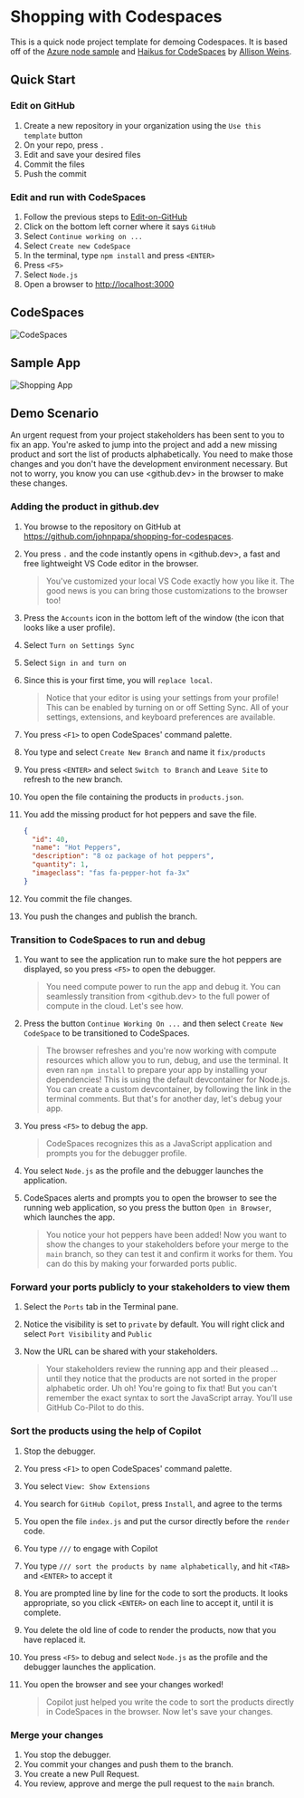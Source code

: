# Shopping with Codespaces

This is a quick node project template for demoing Codespaces. It is based off of the [Azure node sample](https://github.com/Azure-Samples/nodejs-docs-hello-world) and [Haikus for CodeSpaces](https://github.com/2percentsilk/haikus-for-codespaces) by [Allison Weins](https://github.com/2percentsilk).

## Quick Start

### Edit on GitHub

1. Create a new repository in your organization using the `Use this template` button
1. On your repo, press `.`
1. Edit and save your desired files
1. Commit the files
1. Push the commit

### Edit and run with CodeSpaces

1. Follow the previous steps to [Edit-on-GitHub](#Edit-on-GitHub)
1. Click on the bottom left corner where it says `GitHub`
1. Select `Continue working on ...`
1. Select `Create new CodeSpace`
1. In the terminal, type `npm install` and press `<ENTER>`
1. Press `<F5>`
1. Select `Node.js`
1. Open a browser to <http://localhost:3000>

## CodeSpaces

![CodeSpaces](.docs/codespaces.png)

## Sample App

![Shopping App](.docs/screenshot.png)

## Demo Scenario

An urgent request from your project stakeholders has been sent to you to fix an app. You're asked to jump into the project and add a new missing product and sort the list of products alphabetically. You need to make those changes and you don't have the development environment necessary. But not to worry, you know you can use <github.dev> in the browser to make these changes.

### Adding the product in github.dev

1. You browse to the repository on GitHub at <https://github.com/johnpapa/shopping-for-codespaces>.
1. You press `.` and the code instantly opens in <github.dev>, a fast and free lightweight VS Code editor in the browser.

   > You've customized your local VS Code exactly how you like it. The good news is you can bring those customizations to the browser too!

1. Press the `Accounts` icon in the bottom left of the window (the icon that looks like a user profile).
1. Select `Turn on Settings Sync`
1. Select `Sign in and turn on`
1. Since this is your first time, you will `replace local`.

   > Notice that your editor is using your settings from your profile! This can be enabled by turning on or off Setting Sync. All of your settings, extensions, and keyboard preferences are available.

1. You press `<F1>` to open CodeSpaces' command palette.
1. You type and select `Create New Branch` and name it `fix/products`
1. You press `<ENTER>` and select `Switch to Branch` and `Leave Site` to refresh to the new branch.
1. You open the file containing the products in `products.json`.
1. You add the missing product for hot peppers and save the file.

   ```json
   {
     "id": 40,
     "name": "Hot Peppers",
     "description": "8 oz package of hot peppers",
     "quantity": 1,
     "imageclass": "fas fa-pepper-hot fa-3x"
   }
   ```

1. You commit the file changes.
1. You push the changes and publish the branch.

### Transition to CodeSpaces to run and debug

1. You want to see the application run to make sure the hot peppers are displayed, so you press `<F5>` to open the debugger.

   > You need compute power to run the app and debug it. You can seamlessly transition from <github.dev> to the full power of compute in the cloud. Let's see how.

1. Press the button `Continue Working On ...` and then select `Create New CodeSpace` to be transitioned to CodeSpaces.

   > The browser refreshes and you're now working with compute resources which allow you to run, debug, and use the terminal. It even ran `npm install` to prepare your app by installing your dependencies! This is using the default devcontainer for Node.js. You can create a custom devcontainer, by following the link in the terminal comments. But that's for another day, let's debug your app.

1. You press `<F5>` to debug the app.

   > CodeSpaces recognizes this as a JavaScript application and prompts you for the debugger profile.

1. You select `Node.js` as the profile and the debugger launches the application.
1. CodeSpaces alerts and prompts you to open the browser to see the running web application, so you press the button `Open in Browser`, which launches the app.

   > You notice your hot peppers have been added! Now you want to show the changes to your stakeholders before your merge to the `main` branch, so they can test it and confirm it works for them. You can do this by making your forwarded ports public.

### Forward your ports publicly to your stakeholders to view them

1. Select the `Ports` tab in the Terminal pane.
1. Notice the visibility is set to `private` by default. You will right click and select `Port Visibility` and `Public`
1. Now the URL can be shared with your stakeholders.

   > Your stakeholders review the running app and their pleased ... until they notice that the products are not sorted in the proper alphabetic order. Uh oh! You're going to fix that! But you can't remember the exact syntax to sort the JavaScript array. You'll use GitHub Co-Pilot to do this.

### Sort the products using the help of Copilot

1. Stop the debugger.
1. You press `<F1>` to open CodeSpaces' command palette.
1. You select `View: Show Extensions`
1. You search for `GitHub Copilot`, press `Install`, and agree to the terms
1. You open the file `index.js` and put the cursor directly before the `render` code.
1. You type `///` to engage with Copilot
1. You type `/// sort the products by name alphabetically`, and hit `<TAB>` and `<ENTER>` to accept it
1. You are prompted line by line for the code to sort the products. It looks appropriate, so you click `<ENTER>` on each line to accept it, until it is complete.
1. You delete the old line of code to render the products, now that you have replaced it.
1. You press `<F5>` to debug and select `Node.js` as the profile and the debugger launches the application.
1. You open the browser and see your changes worked!

   > Copilot just helped you write the code to sort the products directly in CodeSpaces in the browser. Now let's save your changes.

### Merge your changes

1. You stop the debugger.
1. You commit your changes and push them to the branch.
1. You create a new Pull Request.
1. You review, approve and merge the pull request to the `main` branch.
